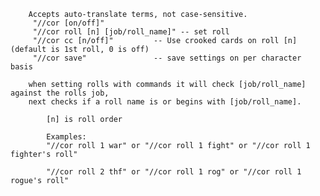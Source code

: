 
        Accepts auto-translate terms, not case-sensitive.
         "//cor [on/off]"
         "//cor roll [n] [job/roll_name]" -- set roll
         "//cor cc [n/off]"         -- Use crooked cards on roll [n] (default is 1st roll, 0 is off)
         "//cor save"               -- save settings on per character basis
            
        when setting rolls with commands it will check [job/roll_name] against the rolls job,
        next checks if a roll name is or begins with [job/roll_name].
        
            [n] is roll order

            Examples:
            "//cor roll 1 war" or "//cor roll 1 fight" or "//cor roll 1 fighter's roll"
            
            "//cor roll 2 thf" or "//cor roll 1 rog" or "//cor roll 1 rogue's roll"
